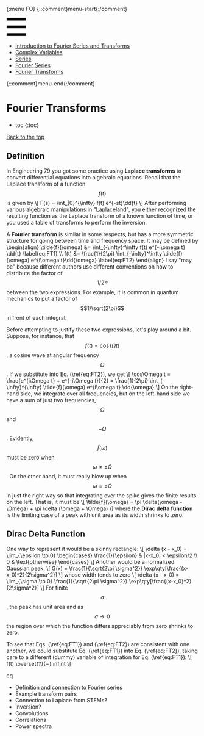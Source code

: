{:menu FO}
{::comment}menu-start{:/comment}

<div class="dropdown">
<label id="hamburger-menu"><img id="hamburger" src="figs/hamburger.png"></label>
<div class="dropdown-content">
<ul>
<li><a href="FO-Intro.html">Introduction to Fourier Series and Transforms</a></li>
<li><a href="FO-ComplexVariables.html">Complex Variables</a></li>
<li><a href="FO-Series.html">Series</a></li>
<li><a href="FO-FourierSeries.html">Fourier Series</a></li>
<li><a href="FO-FourierTransforms.html">Fourier Transforms</a></li>
</ul>
</div>
</div>

{::comment}menu-end{:/comment}


# Fourier Transforms

* toc
{:toc}

[Back to the top](index.md)

## Definition

In Engineering 79 you got some practice using **Laplace transforms** to convert differential equations into algebraic equations. Recall that the Laplace transform of a function $$f(t)$$ is given by
\\[
  F(s) = \int_{0}^{\infty} f(t) e^{-st}\dd{t}
\\]
After performing various algebraic manipulations in "Laplaceland", you either recognized the resulting function as the Laplace transform of a known function of time, or you used a table of transforms to perform the inversion.

A **Fourier transform** is similar in some respects, but has a more symmetric structure for going between time and frequency space. It may be defined by
\begin{align}
  \tilde{f}(\omega) &= \int_{-\infty}^\infty f(t) e^{-i\omega t} \dd{t}  \label{eq:FT1} \\\ 
  f(t) &= \frac{1}{2\pi} \int_{-\infty}^\infty  \tilde{f}(\omega) e^{i\omega t}\dd{\omega} \label{eq:FT2}
\end{align}
I say "may be" because different authors use different conventions on how to distribute the factor of $$1/2\pi$$ between the two expressions. For example, it is common in quantum mechanics to put a factor of $$1/\sqrt{2\pi}$$ in front of each integral.

Before attempting to justify these two expressions, let's play around a bit. Suppose, for instance, that $$f(t) = \cos(\Omega t)$$, a cosine wave at angular frequency $$\Omega$$. If we substitute into Eq. (\ref{eq:FT2}), we get
\\[
    \cos\Omega t = \frac{e^{i\Omega t} + e^{-i\Omega t}}{2} 
    = \frac{1}{2\pi} \int_{-\infty}^{\infty}
    \tilde{f}(\omega) e^{i\omega t} \dd{\omega}
\\]
On the right-hand side, we integrate over all frequencies, but on the left-hand side we have a sum of just two frequencies, $$\Omega$$ and $$-\Omega$$. Evidently, $$\tilde{f}(\omega)$$ must be zero when $$\omega \ne \pm \Omega$$. On the other hand, it must really blow up when $$\omega = \pm \Omega$$ in just the right way so that integrating over the spike gives the finite results on the left. That is, it must be
\\[
    \tilde{f}(\omega) = \pi \delta(\omega - \Omega) + \pi \delta (\omega + \Omega)
\\]
where the **Dirac delta function** is the limiting case of a peak with unit area as its width shrinks to zero. 

## Dirac Delta Function

One way to represent it would be a skinny rectangle:
\\[
    \delta (x - x_0) = \lim_{\epsilon \to 0} 
    \begin{cases} 
      \frac{1}{\epsilon} & |x-x_0| < \epsilon/2 \\\ 
      0 & \text{otherwise}
    \end{cases}
\\]
Another would be a normalized Gaussian peak, 
\\[
    G(x) = \frac{1}{\sqrt{2\pi \sigma^2}} \exp\qty[\frac{(x-x_0)^2}{2\sigma^2}]
\\]
whose width tends to zero
\\[
    \delta (x - x_0) = \lim_{\sigma \to 0} 
    \frac{1}{\sqrt{2\pi \sigma^2}} \exp\qty[\frac{(x-x_0)^2}{2\sigma^2}]
\\]
For finite $$\sigma$$, the peak has unit area and as $$\sigma \to 0$$ the region over which the function differs appreciably from zero shrinks to zero.

To see that Eqs. (\ref{eq:FT1}) and (\ref{eq:FT2}) are consistent with one another, we could substitute Eq. (\ref{eq:FT1}) into Eq. (\ref{eq:FT2}), taking care to a different (dummy) variable of integration for Eq. (\ref{eq:FT1}):
\\[
    f(t) \overset{?}{=} infint
\\]

eq


+ Definition and connection to Fourier series
+ Example transform pairs
+ Connection to Laplace from STEMs?
+ Inversion?
+ Convolutions
+ Correlations
+ Power spectra
